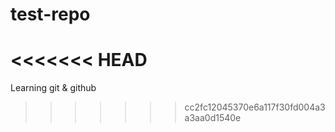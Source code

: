 # test-repo
<<<<<<< HEAD
=======
Learning git & github
>>>>>>> cc2fc12045370e6a117f30fd004a3a3aa0d1540e
